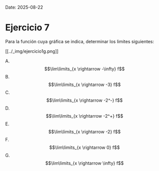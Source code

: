 Date: 2025-08-22

# Ejercicio 7


Para la función cuya gráfica se indica, determinar los limites siguientes:

[[../_img/ejercicio1g.png]]

A.  $$\lim\limits_{x \rightarrow -\infty} f$$
B.  $$\lim\limits_{x \rightarrow -3} f$$
C.  $$\lim\limits_{x \rightarrow -2^-} f$$
D.  $$\lim\limits_{x \rightarrow -2^+} f$$
E.  $$\lim\limits_{x \rightarrow -2} f$$
F.  $$\lim\limits_{x \rightarrow 0} f$$
G.  $$\lim\limits_{x \rightarrow \infty} f$$
